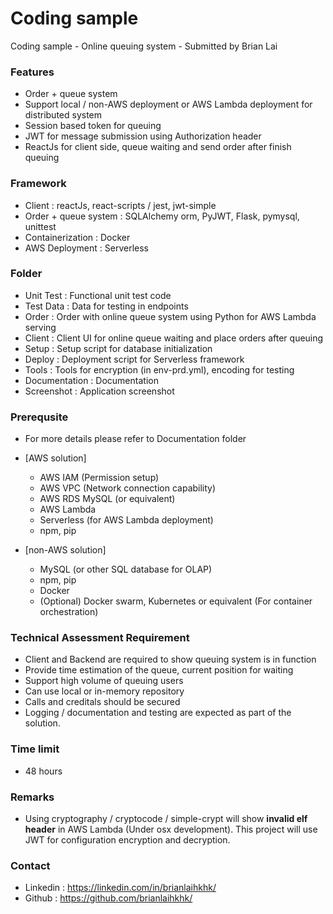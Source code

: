# Coding sample
Coding sample - Online queuing system - Submitted by Brian Lai

### Features

- Order + queue system
- Support local / non-AWS deployment or AWS Lambda deployment for distributed system
- Session based token for queuing
- JWT for message submission using Authorization header
- ReactJs for client side, queue waiting and send order after finish queuing

### Framework 

- Client : reactJs, react-scripts / jest, jwt-simple
- Order + queue system : SQLAlchemy orm, PyJWT, Flask, pymysql, unittest
- Containerization : Docker
- AWS Deployment : Serverless

### Folder

- Unit Test : Functional unit test code
- Test Data : Data for testing in endpoints
- Order : Order with online queue system using Python for AWS Lambda serving
- Client : Client UI for online queue waiting and place orders after queuing
- Setup : Setup script for database initialization
- Deploy : Deployment script for Serverless framework
- Tools : Tools for encryption (in env-prd.yml), encoding for testing
- Documentation : Documentation
- Screenshot : Application screenshot

### Prerequsite

- For more details please refer to Documentation folder

- [AWS solution]
   - AWS IAM (Permission setup)
   - AWS VPC (Network connection capability)
   - AWS RDS MySQL (or equivalent)
   - AWS Lambda
   - Serverless (for AWS Lambda deployment)
   - npm, pip

- [non-AWS solution]
   - MySQL (or other SQL database for OLAP)
   - npm, pip
   - Docker
   - (Optional) Docker swarm, Kubernetes or equivalent (For container orchestration) 

### Technical Assessment Requirement

- Client and Backend are required to show queuing system is in function
- Provide time estimation of the queue, current position for waiting
- Support high volume of queuing users
- Can use local or in-memory repository
- Calls and creditals should be secured
- Logging / documentation and testing are expected as part of the solution.

### Time limit

- 48 hours

### Remarks

- Using cryptography / cryptocode / simple-crypt will show **invalid elf header** in AWS Lambda (Under osx development). This project will use JWT for configuration encryption and decryption.

### Contact
- Linkedin : https://linkedin.com/in/brianlaihkhk/
- Github : https://github.com/brianlaihkhk/
